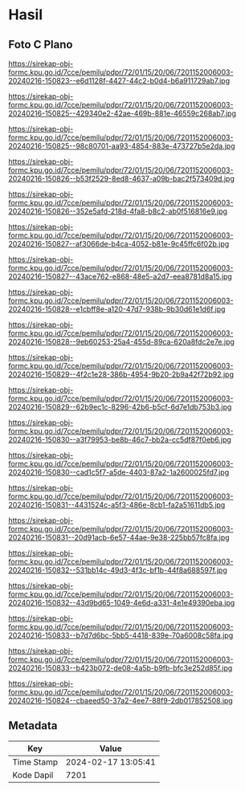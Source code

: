 # Hasil

## Foto C Plano

https://sirekap-obj-formc.kpu.go.id/7cce/pemilu/pdpr/72/01/15/20/06/7201152006003-20240216-150823--e6d1128f-4427-44c2-b0d4-b6a911729ab7.jpg

https://sirekap-obj-formc.kpu.go.id/7cce/pemilu/pdpr/72/01/15/20/06/7201152006003-20240216-150825--429340e2-42ae-469b-881e-46559c268ab7.jpg

https://sirekap-obj-formc.kpu.go.id/7cce/pemilu/pdpr/72/01/15/20/06/7201152006003-20240216-150825--98c80701-aa93-4854-883e-473727b5e2da.jpg

https://sirekap-obj-formc.kpu.go.id/7cce/pemilu/pdpr/72/01/15/20/06/7201152006003-20240216-150826--b53f2529-8ed8-4637-a09b-bac2f573409d.jpg

https://sirekap-obj-formc.kpu.go.id/7cce/pemilu/pdpr/72/01/15/20/06/7201152006003-20240216-150826--352e5afd-218d-4fa8-b8c2-ab0f516816e9.jpg

https://sirekap-obj-formc.kpu.go.id/7cce/pemilu/pdpr/72/01/15/20/06/7201152006003-20240216-150827--af3066de-b4ca-4052-b81e-9c45ffc6f02b.jpg

https://sirekap-obj-formc.kpu.go.id/7cce/pemilu/pdpr/72/01/15/20/06/7201152006003-20240216-150827--43ace762-e868-48e5-a2d7-eea8781d8a15.jpg

https://sirekap-obj-formc.kpu.go.id/7cce/pemilu/pdpr/72/01/15/20/06/7201152006003-20240216-150828--e1cbff8e-a120-47d7-938b-9b30d61e1d6f.jpg

https://sirekap-obj-formc.kpu.go.id/7cce/pemilu/pdpr/72/01/15/20/06/7201152006003-20240216-150828--9eb60253-25a4-455d-89ca-620a8fdc2e7e.jpg

https://sirekap-obj-formc.kpu.go.id/7cce/pemilu/pdpr/72/01/15/20/06/7201152006003-20240216-150829--4f2c1e28-386b-4954-9b20-2b9a42f72b92.jpg

https://sirekap-obj-formc.kpu.go.id/7cce/pemilu/pdpr/72/01/15/20/06/7201152006003-20240216-150829--62b9ec1c-8296-42b6-b5cf-6d7e1db753b3.jpg

https://sirekap-obj-formc.kpu.go.id/7cce/pemilu/pdpr/72/01/15/20/06/7201152006003-20240216-150830--a3f79953-be8b-46c7-bb2a-cc5df87f0eb6.jpg

https://sirekap-obj-formc.kpu.go.id/7cce/pemilu/pdpr/72/01/15/20/06/7201152006003-20240216-150830--cad1c5f7-a5de-4403-87a2-1a2600025fd7.jpg

https://sirekap-obj-formc.kpu.go.id/7cce/pemilu/pdpr/72/01/15/20/06/7201152006003-20240216-150831--4431524c-a5f3-486e-8cb1-fa2a51611db5.jpg

https://sirekap-obj-formc.kpu.go.id/7cce/pemilu/pdpr/72/01/15/20/06/7201152006003-20240216-150831--20d91acb-6e57-44ae-9e38-225bb57fc8fa.jpg

https://sirekap-obj-formc.kpu.go.id/7cce/pemilu/pdpr/72/01/15/20/06/7201152006003-20240216-150832--531bb14c-49d3-4f3c-bf1b-44f8a688597f.jpg

https://sirekap-obj-formc.kpu.go.id/7cce/pemilu/pdpr/72/01/15/20/06/7201152006003-20240216-150832--43d9bd65-1049-4e6d-a331-4e1e49390eba.jpg

https://sirekap-obj-formc.kpu.go.id/7cce/pemilu/pdpr/72/01/15/20/06/7201152006003-20240216-150833--b7d7d6bc-5bb5-4418-839e-70a6008c58fa.jpg

https://sirekap-obj-formc.kpu.go.id/7cce/pemilu/pdpr/72/01/15/20/06/7201152006003-20240216-150833--b423b072-de08-4a5b-b9fb-bfc3e252d85f.jpg

https://sirekap-obj-formc.kpu.go.id/7cce/pemilu/pdpr/72/01/15/20/06/7201152006003-20240216-150824--cbaeed50-37a2-4ee7-88f9-2db017852508.jpg


## Metadata

| Key        | Value               |
| ---------- | ------------------- |
| Time Stamp | 2024-02-17 13:05:41 |
| Kode Dapil | 7201                |



